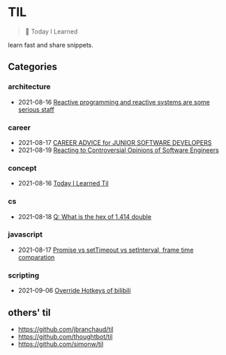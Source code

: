 # TIL

> 📝 Today I Learned

learn fast and share snippets.

## Categories

<!-- toc:start -->

### architecture

- 2021-08-16 [Reactive programming and reactive systems are some serious staff](architecture/reactive-system.md)

### career

- 2021-08-17 [CAREER ADVICE for JUNIOR SOFTWARE DEVELOPERS](career/%5Byoutube%5D%20advice%20for%20junior%20developers.md)
- 2021-08-19 [Reacting to Controversial Opinions of Software Engineers](career/%5Byoutube%5D%20Reacting%20to%20Controversial%20Opinions%20of%20Software%20Engineers.md)

### concept

- 2021-08-16 [Today I Learned Til](concept/til.md)

### cs

- 2021-08-18 [Q: What is the hex of 1.414 double](cs/ieee754-example.md)

### javascript

- 2021-08-17 [Promise vs setTimeout vs setInterval, frame time comparation](javascript/Promise%20vs%20setTimeout%20vs%20setInterval,%20frame%20time.md)

### scripting

- 2021-09-06 [Override Hotkeys of bilibili](scripting/Override%20Hotkeys%20of%20bilibili.md)

<!-- toc:end -->

## others' til

- <https://github.com/jbranchaud/til>
- <https://github.com/thoughtbot/til>
- <https://github.com/simonw/til>
